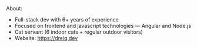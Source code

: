 About:
- Full-stack dev with 6+ years of experience
- Focused on frontend and javascript technologies — Angular and Node.js
- Cat servant (6 indoor cats + regular outdoor visitors)
- Website: https://dreiq.dev
